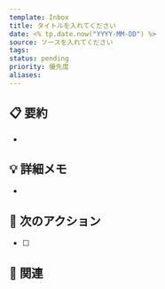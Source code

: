 ```yaml
---
template: Inbox
title: タイトルを入れてください
date: <% tp.date.now("YYYY-MM-DD") %>
source: ソースを入れてください
tags: 
status: pending
priority: 優先度
aliases:
---
```


## 📋 要約
- 

## 💡 詳細メモ
- 

## 🎯 次のアクション
- [ ] 

## 🔗 関連
